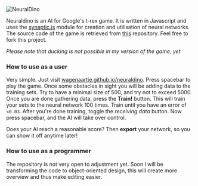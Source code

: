 ![NeuralDino](http://i.imgur.com/MH49gP7.png)

Neuraldino is an AI for Google's t-rex game. It is written in Javascript and uses the [synaptic.js](https://github.com/cazala/synaptic) module for creation and utilisation of neural networks. The source code of the game is retrieved from [this](https://github.com/wayou/t-rex-runner) repository. Feel free to fork this project.

*Please note that ducking is not possible in my version of the game, yet*

### How to use as a user
Very simple. Just visit [wagenaartje.github.io/neuraldino](wagenaartje.github.io/neuraldino). Press spacebar to play the game. Once some obstacles in sight you will be adding data to the training sets. Try to have a minimal size of 500, and try not to exceed 5000. Once you are done gathering data, press the **Train!** button. This will train your sets to the neural network 100 times. Train until you have an error of `<0.03`. After you're done training, toggle the *receiving data* button. Now press spacebar, and the AI will take over control.

Does your AI reach a reasonable score? Then **export** your network, so you can show it off anytime later!

### How to use as a programmer

The repository is not very open to adjustment yet. Soon I will be transforming the code to object-oriented design, this will create more overview and thus make editing easier. 
